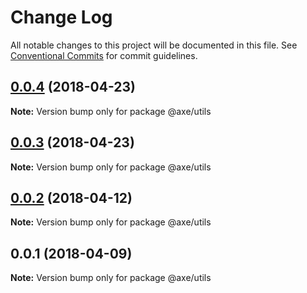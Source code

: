 # Change Log

All notable changes to this project will be documented in this file.
See [Conventional Commits](https://conventionalcommits.org) for commit guidelines.

<a name="0.0.4"></a>
## [0.0.4](https://github.com/ansenhuang/axe/compare/@axe/utils@0.0.2...@axe/utils@0.0.4) (2018-04-23)




**Note:** Version bump only for package @axe/utils

<a name="0.0.3"></a>
## [0.0.3](https://github.com/ansenhuang/axe/compare/@axe/utils@0.0.2...@axe/utils@0.0.3) (2018-04-23)




**Note:** Version bump only for package @axe/utils

<a name="0.0.2"></a>
## [0.0.2](https://github.com/ansenhuang/axe/compare/@axe/utils@0.0.1...@axe/utils@0.0.2) (2018-04-12)




**Note:** Version bump only for package @axe/utils

<a name="0.0.1"></a>
## 0.0.1 (2018-04-09)




**Note:** Version bump only for package @axe/utils
